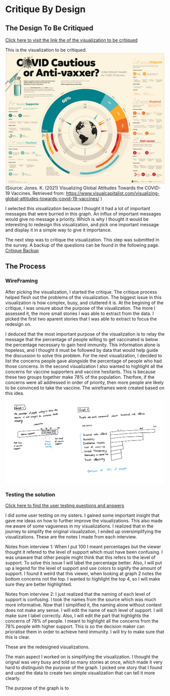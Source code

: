 # Critique By Design

## The Design To Be Critiqued
[Click here to visit the link the of the visualization to be critiqued](https://www.visualcapitalist.com/visualizing-global-attitudes-towards-covid-19-vaccines/)

This is the visualization to be critiqued.
![OriginalVisualization](OriginalVisualization.jpg)
(Source: Jones. K. (2021) Visualizing Global Attitudes Towards the COVID-19 Vaccines. Retrieved from: https://www.visualcapitalist.com/visualizing-global-attitudes-towards-covid-19-vaccines/ )

I selected this visualization because I thought it had a lot of important messages that were burried in this graph. An influx of important messages would give no message a priority. Which is why I thought it would be interesting to redesign this visualization, and pick one important message and display it in a simple way to give it importance. 

The next step was to critique the visualization. This step was submitted in the survey. A backup of the questions can be found in the following page.
[Critique Backup](CritiqueBackup.md)


## The Process

### WireFraming
After picking the visualization, I started the critique. The critique process helped flesh out the problems of the visualization. The biggest issue in this visualization is how complex, busy, and cluttered it is. At the begining of the critique, I was unsure about the purpose of the visualization. The more I assessed it, the more small stories I was able to extract from the data. I picked the first two aparent stories that I was able to extract to focus the redesign on. 

I deduced that the most important purpose of the visualization is to relay the message that the percentage of people willing to get vaccinated is below the percentage necessary to gain herd immunity. This information alone is hopeless, and I thought it must be followed by data that would help guide the discussion to solve this problem. For the next visualization, I decided to list the concerns people gave alongside the percentage of people who had those concerns. In the second visualization I also wanted to highlight all the concerns for vaccine supporters and vaccine hesitants. This is because these two groups together make 78% of the population. Therfore, if the concerns were all addressed in order of priority, then more people are likely to be convinced to take the vaccine. The wireframes were created based on this idea. 

![SolutionWireframe](SolutionWireframe.jpg)

### Testing the solution
[Click here to find the user testing questions and answers](UserTesting.md)

I did some user testing on my sisters. I gained some important insight that gave me ideas on how to further improve the visualizations. This also made me aware of some vagueness in my visualizations. I realized that in the journey to simplify the original visualization, I ended up oversimplifying the visualizations. These are the notes I made from each interview.

Notes from interview 1: When I put 100 I meant percentages but the viewer thought it refered to the level of support which must have been confusing. I was unaware that other people might think that this refers to the level of support. To solve this issue I will label the percentage better. Also, I will put up a legend for the level of support and use colors to signify the amount of support. I found it weird that this viewer, when looking at graph 2 notes the bottom concerns not the top. I wanted to highlight the top 4, so I will make sure they are better highlighted. 

Notes from interview 2: I just realized that the naming of each level of support is confusing. I took the names from the source which was much more informative. Now that I simplified it, the naming alone without context does not make any sense. I will edit the name of each level of support. I will make sure I label correctly. Also, I will edit the part that highlights the concerns of 78% of people. I meant to highlight all the concerns from the 78% people with higher support. This is so the decision maker can prioratise them in order to achieve herd immunity. I will try to make sure that this is clear. 


These are the redesigned visualizations. 

<div class="flourish-embed flourish-chart" data-src="visualisation/5360243"><script src="https://public.flourish.studio/resources/embed.js"></script></div>
<div class="flourish-embed flourish-chart" data-src="visualisation/5360353"><script src="https://public.flourish.studio/resources/embed.js"></script></div>

The main aspect I worked on is simplifying the visualization. I thought the orignal was very busy and told so many stories at once, which made it very hard to distinguish the purpose of the graph. I picked one story that I found and used the data to create two simple visualization that can tell it more clearly. 

The purpose of the graph is to 
